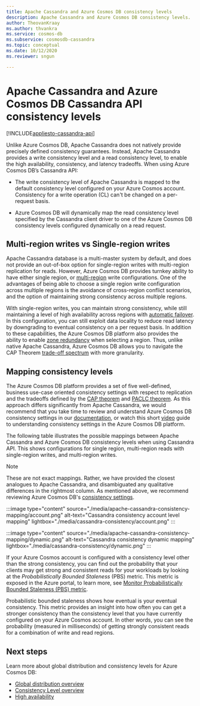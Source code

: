 ```yaml
---
title: Apache Cassandra and Azure Cosmos DB consistency levels
description: Apache Cassandra and Azure Cosmos DB consistency levels.
author: TheovanKraay
ms.author: thvankra
ms.service: cosmos-db
ms.subservice: cosmosdb-cassandra
ms.topic: conceptual
ms.date: 10/12/2020
ms.reviewer: sngun

---
```


# Apache Cassandra and Azure Cosmos DB Cassandra API consistency levels
[!INCLUDE[appliesto-cassandra-api](includes/appliesto-cassandra-api.md)]

Unlike Azure Cosmos DB, Apache Cassandra does not natively provide precisely defined consistency guarantees. Instead, Apache Cassandra provides a write consistency level and a read consistency level, to enable the high availability, consistency, and latency tradeoffs. When using Azure Cosmos DB’s Cassandra API:

* The write consistency level of Apache Cassandra is mapped to the default consistency level configured on your Azure Cosmos account. Consistency for a write operation (CL) can't be changed on a per-request basis.

* Azure Cosmos DB will dynamically map the read consistency level specified by the Cassandra client driver to one of the Azure Cosmos DB consistency levels configured dynamically on a read request.

## Multi-region writes vs Single-region writes

Apache Cassandra database is a multi-master system by default, and does not provide an out-of-box option for single-region writes with multi-region replication for reads. However, Azure Cosmos DB provides turnkey ability to have either single region, or [multi-region](how-to-multi-master.md) write configurations. One of the advantages of being able to choose a single region write configuration across multiple regions is the avoidance of cross-region conflict scenarios, and the option of maintaining strong consistency across multiple regions. 

With single-region writes, you can maintain strong consistency, while still maintaining a level of high availability across regions with [automatic failover](high-availability.md#multi-region-accounts-with-a-single-write-region-write-region-outage). In this configuration, you can still exploit data locality to reduce read latency by downgrading to eventual consistency on a per request basis. In addition to these capabilities, the Azure Cosmos DB platform also provides the ability to enable [zone redundancy](high-availability.md#availability-zone-support) when selecting a region. Thus, unlike native Apache Cassandra, Azure Cosmos DB allows you to navigate the CAP Theorem [trade-off spectrum](consistency-levels.md#rto) with more granularity.

## Mapping consistency levels

The Azure Cosmos DB platform provides a set of five well-defined, business use-case oriented consistency settings with respect to replication and the tradeoffs defined by the [CAP theorem](https://en.wikipedia.org/wiki/CAP_theorem) and [PACLC theorem](https://en.wikipedia.org/wiki/PACELC_theorem). As this approach differs significantly from Apache Cassandra, we would recommend that you take time to review and understand Azure Cosmos DB consistency settings in our [documentation](consistency-levels.md), or watch this short [video](https://www.youtube.com/watch?v=t1--kZjrG-o) guide to understanding consistency settings in the Azure Cosmos DB platform.

The following table illustrates the possible mappings between Apache Cassandra and Azure Cosmos DB consistency levels when using Cassandra API. This shows configurations for single region, multi-region reads with single-region writes, and multi-region writes.

> [!NOTE]
> These are not exact mappings. Rather, we have provided the closest analogues to Apache Cassandra, and disambiguated any qualitative differences in the rightmost column. As mentioned above, we recommend reviewing Azure Cosmos DB's [consistency settings](consistency-levels.md). 

:::image type="content" source="./media/apache-cassandra-consistency-mapping/account.png" alt-text="Cassandra consistency account level mapping" lightbox="./media/cassandra-consistency/account.png" :::

:::image type="content" source="./media/apache-cassandra-consistency-mapping/dynamic.png" alt-text="Cassandra consistency dynamic mapping" lightbox="./media/cassandra-consistency/dynamic.png" :::

If your Azure Cosmos account is configured with a consistency level other than the strong consistency, you can find out the probability that your clients may get strong and consistent reads for your workloads by looking at the *Probabilistically Bounded Staleness* (PBS) metric. This metric is exposed in the Azure portal, to learn more, see [Monitor Probabilistically Bounded Staleness (PBS) metric](how-to-manage-consistency.md#monitor-probabilistically-bounded-staleness-pbs-metric).

Probabilistic bounded staleness shows how eventual is your eventual consistency. This metric provides an insight into how often you can get a stronger consistency than the consistency level that you have currently configured on your Azure Cosmos account. In other words, you can see the probability (measured in milliseconds) of getting strongly consistent reads for a combination of write and read regions.

## Next steps

Learn more about global distribution and consistency levels for Azure Cosmos DB:

* [Global distribution overview](distribute-data-globally.md)
* [Consistency Level overview](consistency-levels.md)
* [High availability](high-availability.md)
